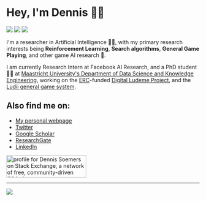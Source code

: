 # Hey, I'm Dennis :technologist: 
[![](https://img.shields.io/badge/twitter-%231DA1F2.svg?&style=for-the-badge&logo=twitter&logoColor=white)](https://twitter.com/DennisSoemers)
[![](https://img.shields.io/badge/linkedin-%230077B5.svg?&style=for-the-badge&logo=linkedin&logoColor=white)](https://www.linkedin.com/in/dennis-soemers/)
[![](https://img.shields.io/badge/website-gray?&style=for-the-badge)](https://dennissoemers.github.io/)

I'm a researcher in Artificial Intelligence :robot::brain:, with my primary research interests being **Reinforcement Learning**, **Search algorithms**, **General Game Playing**, and other game AI research :game_die:.

I am currently Research Intern at Facebook AI Research, and a PhD student :man_student: at [Maastricht University's Department of Data Science and Knowledge Engineering](https://www.maastrichtuniversity.nl/research/department-data-science-and-knowledge-engineering-dke), working on the [ERC](https://erc.europa.eu/)-funded [Digital Ludeme Project](http://www.ludeme.eu/), and the [Ludii general game system](https://ludii.games/).

## Also find me on:

- [My personal webpage](https://dennissoemers.github.io/)
- [Twitter](https://twitter.com/DennisSoemers)
- [Google Scholar](https://scholar.google.com/citations?user=DennisSoemers)
- [ResearchGate](https://www.researchgate.net/profile/Dennis_Soemers)
- [LinkedIn](https://www.linkedin.com/in/dennis-soemers/)

<a href="https://stackexchange.com/users/9042085/dennis-soemers"><img src="https://stackexchange.com/users/flair/9042085.png" width="208" height="58" alt="profile for Dennis Soemers on Stack Exchange, a network of free, community-driven Q&amp;A sites" title="profile for Dennis Soemers on Stack Exchange, a network of free, community-driven Q&amp;A sites" /></a>

---


<!-- Thanks for these cards to [Anurag Hazra's GitHub Readme Stats](https://github.com/anuraghazra/github-readme-stats)! -->

<a href="">
  <img align="left" src="https://github-readme-stats.vercel.app/api?username=DennisSoemers&count_private=true&show_icons=false" />
</a>
<!--
<a href="">
  <img align="left" src="https://github-readme-stats.vercel.app/api/top-langs/?username=DennisSoemers" />
</a>
-->
